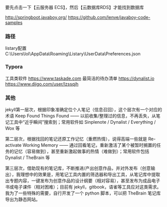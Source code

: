 要先点击一下【云服务器 ECS】，然后【云数据库RDS】才能找到数据库


http://springboot.javaboy.org/
https://github.com/lenve/javaboy-code-samples


### 路径
listary配置 C:\Users\lol\AppData\Roaming\Listary\UserData\Preferences.json




### Typora


工具类软件
https://www.taskade.com 最简洁的待办清单
https://dynalist.io 
https://www.diigo.com/user/lzssqjh



### 其他
jekyll第一层次，根据印象准确定位个人笔记（信息召回），这个层次有一个对应的术语 Keep Found Things Found —— 以前收集/整理过的信息，不再丢失，从笔记工具中“近乎瞬间”搜索到；常用软件如 Sinplenote / Dynalist / Everything / Wox 等

第二层次，根据找回的笔记还原工作记忆（重燃热情），说得高端一些就是 Re-activate Working Memory —— 通过回看笔记，重新激活了某个被暂时搁置的任务的记忆（容易做到），甚至重新激起做事的热情（难做到）；常用软件包括 Dynalist / TheBrain 等

第三层次，借助现有的笔记库，不断推进/产出创意作品，并对外发布（创意输出），我理想中的效果是，用笔记工具内置的筛选器和导出工具，从笔记库中提取出专题内容，一键发布为创意作品的设计纲要（相对容易），甚至发布为成品电子书或电子课件（相对困难）；目前有 jekyll，gitbook，语雀等工具应对这类需求。我为了一些特殊的需要，自行开发了一个 python 脚本，可以把 TheBrain 笔记库导出为静态网站。